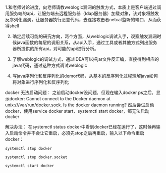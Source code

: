 1.和老师讨论进度，向老师请教weblogic漏洞的触发方式，本质上是客户端通过调用服务端的api，让服务端去远程服务器（ldap服务器）加载对象，该对象将触发反序列化漏洞，让服务器执行恶意代码，去连接攻击者netcat监听的端口，从而获得shell

2. 确定后续可能的研究方向，两个方面，从weblogic调试入手，观察触发漏洞时候java函数的每层的调用关系，从api入手，通过工具或者其他方式列出服务器所提供的所有api，对可能的api进行分析。

3. 了解weblogic的调试方式，通过IDEA可以把jar文件反汇编，直接得到相应的java代码，通过这种方式调试weblogic

4. 写java序列化和反序列化的demo代码，从基本的反序列化过程理解java如何将对象进行序列化和反序列化


docker 无法启动问题：
	之前启动docker没问题，但现在输入docker ps之后，显示docker: Cannot connect to the Docker daemon at unix:///var/run/docker.sock. Is the docker daemon running?
	然后尝试启动docker，使用service docker start，systemctl start docker，都无法启动docker

解决办法：
	在systemctl status docker中看到docker已经在运行了，这时候再输入启动命令并不会让它重启，必须先stop之后再重启，输入以下命令重启docker：
	
	systemctl stop docker

	systemctl stop docker.socket

	systemctl start docker